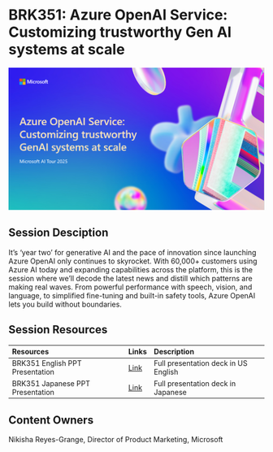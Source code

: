 # BRK351: Azure OpenAI Service: Customizing trustworthy Gen AI systems at scale

![Session cover image with a bright "AI" text in 3D over a blue and purple abstract background.](img/351.png)

## Session Desciption
It’s ‘year two’ for generative AI and the pace of innovation since launching Azure OpenAI only continues to skyrocket. With 60,000+ customers using Azure AI today and expanding capabilities across the platform, this is the session where we’ll decode the latest news and distill which patterns are making real waves. From powerful performance with speech, vision, and language, to simplified fine-tuning and built-in safety tools, Azure OpenAI lets you build without boundaries.

## Session Resources

| Resources          | Links                             | Description        |
|:-------------------|:----------------------------------|:-------------------|
| BRK351 English PPT Presentation | [Link](https://aka.ms/AAu3t5z) | Full presentation deck in US English|
| BRK351 Japanese PPT Presentation  | [Link](https://aka.ms/AAv6bt6) | Full presentation deck in Japanese|

## Content Owners
Nikisha Reyes-Grange, Director of Product Marketing, Microsoft

